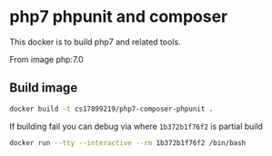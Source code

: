 # php7 phpunit and composer

This docker is to build php7 and related tools.

From image php:7.0

## Build image

```bash
docker build -t cs17899219/php7-composer-phpunit .
```

If building fail you can debug via where `1b372b1f76f2` is partial build

```bash
docker run --tty --interactive --rm 1b372b1f76f2 /bin/bash
```
